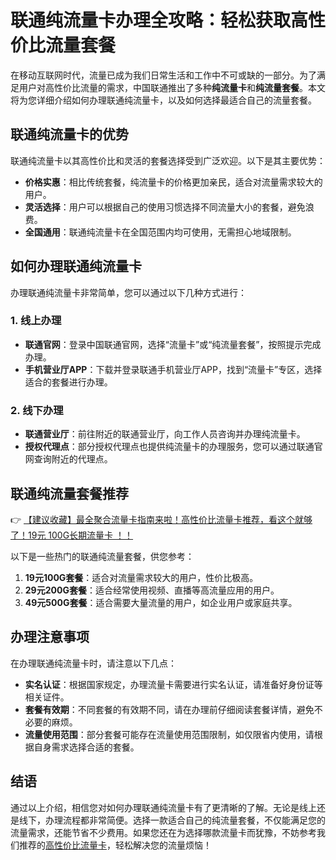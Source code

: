 # 联通纯流量卡办理全攻略：轻松获取高性价比流量套餐

在移动互联网时代，流量已成为我们日常生活和工作中不可或缺的一部分。为了满足用户对高性价比流量的需求，中国联通推出了多种**纯流量卡**和**纯流量套餐**。本文将为您详细介绍如何办理联通纯流量卡，以及如何选择最适合自己的流量套餐。

## 联通纯流量卡的优势

联通纯流量卡以其高性价比和灵活的套餐选择受到广泛欢迎。以下是其主要优势：

- **价格实惠**：相比传统套餐，纯流量卡的价格更加亲民，适合对流量需求较大的用户。
- **灵活选择**：用户可以根据自己的使用习惯选择不同流量大小的套餐，避免浪费。
- **全国通用**：联通纯流量卡在全国范围内均可使用，无需担心地域限制。

## 如何办理联通纯流量卡

办理联通纯流量卡非常简单，您可以通过以下几种方式进行：

### 1. 线上办理
- **联通官网**：登录中国联通官网，选择“流量卡”或“纯流量套餐”，按照提示完成办理。
- **手机营业厅APP**：下载并登录联通手机营业厅APP，找到“流量卡”专区，选择适合的套餐进行办理。

### 2. 线下办理
- **联通营业厅**：前往附近的联通营业厅，向工作人员咨询并办理纯流量卡。
- **授权代理点**：部分授权代理点也提供纯流量卡的办理服务，您可以通过联通官网查询附近的代理点。

## 联通纯流量套餐推荐

👉 [【建议收藏】最全聚合流量卡指南来啦！高性价比流量卡推荐，看这个就够了！19元 100G长期流量卡 ！！](https://bit.ly/Liuliangka)

以下是一些热门的联通纯流量套餐，供您参考：

1. **19元100G套餐**：适合对流量需求较大的用户，性价比极高。
2. **29元200G套餐**：适合经常使用视频、直播等高流量应用的用户。
3. **49元500G套餐**：适合需要大量流量的用户，如企业用户或家庭共享。

## 办理注意事项

在办理联通纯流量卡时，请注意以下几点：

- **实名认证**：根据国家规定，办理流量卡需要进行实名认证，请准备好身份证等相关证件。
- **套餐有效期**：不同套餐的有效期不同，请在办理前仔细阅读套餐详情，避免不必要的麻烦。
- **流量使用范围**：部分套餐可能存在流量使用范围限制，如仅限省内使用，请根据自身需求选择合适的套餐。

## 结语

通过以上介绍，相信您对如何办理联通纯流量卡有了更清晰的了解。无论是线上还是线下，办理流程都非常简便。选择一款适合自己的纯流量套餐，不仅能满足您的流量需求，还能节省不少费用。如果您还在为选择哪款流量卡而犹豫，不妨参考我们推荐的[高性价比流量卡](https://bit.ly/Liuliangka)，轻松解决您的流量烦恼！